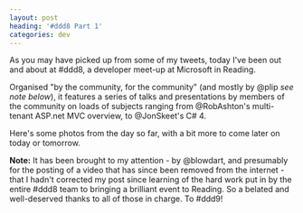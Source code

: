 ```yaml
---
layout: post
heading: '#ddd8 Part 1'
categories: dev
---
```


As you may have picked up from some of my tweets, today I've been out and about at #ddd8, a developer meet-up at Microsoft in Reading.

Organised "by the community, for the community" (and mostly by @plip *see note below*), it features a series of talks and presentations by members of the community on loads of subjects ranging from @RobAshton's multi-tenant ASP.net MVC overview, to @JonSkeet's C# 4.

Here's some photos from the day so far, with a bit more to come later on today or tomorrow.

<!-- Replace missing image from http://media.chris-alexander.co.uk/wp-content/uploads/2010/01/30012010001.jpg -->

<!-- Replace missing image from http://media.chris-alexander.co.uk/wp-content/uploads/2010/01/30012010002.jpg -->

<!-- Replace missing image from http://media.chris-alexander.co.uk/wp-content/uploads/2010/01/30012010003.jpg -->

<!-- Replace missing image from http://media.chris-alexander.co.uk/wp-content/uploads/2010/01/30012010004.jpg -->

**Note:** It has been brought to my attention - by @blowdart, and presumably for the posting of a video that has since been removed from the internet - that I hadn't corrected my post since learning of the hard work put in by the entire #ddd8 team to bringing a brilliant event to Reading. So a belated and well-deserved thanks to all of those in charge. To #ddd9!
